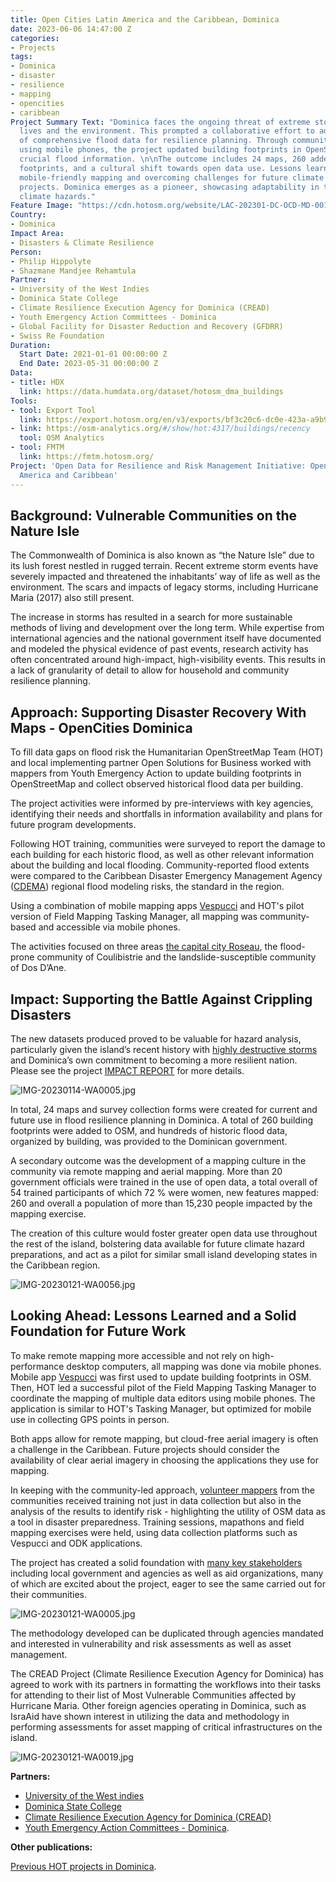 ```yaml
---
title: Open Cities Latin America and the Caribbean, Dominica
date: 2023-06-06 14:47:00 Z
categories:
- Projects
tags:
- Dominica
- disaster
- resilience
- mapping
- opencities
- caribbean
Project Summary Text: "Dominica faces the ongoing threat of extreme storms, impacting
  lives and the environment. This prompted a collaborative effort to address the lack
  of comprehensive flood data for resilience planning. Through community-based mapping
  using mobile phones, the project updated building footprints in OpenStreetMap, providing
  crucial flood information. \n\nThe outcome includes 24 maps, 260 added building
  footprints, and a cultural shift towards open data use. Lessons learned emphasize
  mobile-friendly mapping and overcoming challenges for future climate resilience
  projects. Dominica emerges as a pioneer, showcasing adaptability in the face of
  climate hazards."
Feature Image: "https://cdn.hotosm.org/website/LAC-202301-DC-OCD-MD-001.png"
Country:
- Dominica
Impact Area:
- Disasters & Climate Resilience
Person:
- Philip Hippolyte
- Shazmane Mandjee Rehamtula
Partner:
- University of the West Indies
- Dominica State College
- Climate Resilience Execution Agency for Dominica (CREAD)
- Youth Emergency Action Committees - Dominica
- Global Facility for Disaster Reduction and Recovery (GFDRR)
- Swiss Re Foundation
Duration:
  Start Date: 2021-01-01 00:00:00 Z
  End Date: 2023-05-31 00:00:00 Z
Data:
- title: HDX
  link: https://data.humdata.org/dataset/hotosm_dma_buildings
Tools:
- tool: Export Tool
  link: https://export.hotosm.org/en/v3/exports/bf3c20c6-dc0e-423a-a9b9-97b53cd7a8da
- link: https://osm-analytics.org/#/show/hot:4317/buildings/recency
  tool: OSM Analytics
- tool: FMTM
  link: https://fmtm.hotosm.org/
Project: 'Open Data for Resilience and Risk Management Initiative: Open Cities Latin
  America and Caribbean'
---
```


## Background: Vulnerable Communities on the Nature Isle

The Commonwealth of Dominica is also known as “the Nature Isle” due to its lush forest nestled in rugged terrain. Recent extreme storm events have severely impacted and threatened the inhabitants’ way of life as well as the environment. The scars and impacts of legacy storms, including Hurricane Maria (2017) also still present.

The increase in storms has resulted in a search for more sustainable methods of living and development over the long term. While expertise from international agencies and the national government itself have documented and modeled the physical evidence of past events, research activity has often concentrated around high-impact, high-visibility events. This results in a lack of granularity of detail to allow for household and community resilience planning.

## Approach: Supporting Disaster Recovery With Maps - OpenCities Dominica

To fill data gaps on flood risk the Humanitarian OpenStreetMap Team (HOT) and local implementing partner Open Solutions for Business worked with mappers from Youth Emergency Action to update building footprints in OpenStreetMap and collect observed historical flood data per building. 

The project activities were informed by pre-interviews with key agencies, identifying their needs and shortfalls in information availability and plans for future program developments.

Following HOT training, communities were surveyed to report the damage to each building for each historic flood, as well as other relevant information about the building and local flooding. Community-reported flood extents were compared to the Caribbean Disaster Emergency Management Agency ([CDEMA](https://www.cdema.org/)) regional flood modeling risks, the standard in the region. 

Using a combination of mobile mapping apps [Vespucci](https://vespucci.io/) and HOT's pilot version of Field Mapping Tasking Manager, all mapping was community-based and accessible via mobile phones. 

The activities focused on three areas [the capital city Roseau](https://www.q95da.com/news/the-youth-emergency-action-committees-yeac-and-open-s), the flood-prone community of Coulibistrie and the landslide-susceptible community of Dos D’Ane.

## Impact: Supporting the Battle Against Crippling Disasters

The new datasets produced proved to be valuable for hazard analysis, particularly given the island’s recent history with [highly destructive storms](https://www.gfdrr.org/en/dominica-hurricane-maria-post-disaster-assessment-and-support-recovery-planning) and Dominica’s own commitment to becoming a more resilient nation. Please see the project [IMPACT REPORT](https://www.hotosm.orghttps://cdn.hotosm.org/website/Open+Cities_Impact+Report_Dominica.pdf) for more details.

![IMG-20230114-WA0005.jpg](https://cdn.hotosm.org/website/IMG-20230114-WA0005.jpg)

In total, 24 maps and survey collection forms were created for current and future use in flood resilience planning in Dominica. A total of 260 building footprints were added to OSM, and hundreds of historic flood data, organized by building, was provided to the Dominican government. 

A secondary outcome was the development of a mapping culture in the community via remote mapping and aerial mapping. More than 20 government officials were trained in the use of open data, a total overall of 54 trained participants of which 72 % were women, new features mapped: 260 and overall a population of more than 15,230 people impacted by the mapping exercise.

The creation of this culture would foster greater open data use throughout the rest of the island, bolstering data available for future climate hazard preparations, and act as a pilot for similar small island developing states in the Caribbean region.

![IMG-20230121-WA0056.jpg](https://cdn.hotosm.org/website/IMG-20230121-WA0056.jpg)

## Looking Ahead: Lessons Learned and a Solid Foundation for Future Work

To make remote mapping more accessible and not rely on high-performance desktop computers, all mapping was done via mobile phones. Mobile app [Vespucci](https://vespucci.io/) was first used to update building footprints in OSM. Then, HOT led a successful pilot of the Field Mapping Tasking Manager to coordinate the mapping of multiple data editors using mobile phones. The application is similar to HOT's Tasking Manager, but optimized for mobile use in collecting GPS points in person. 

Both apps allow for remote mapping, but cloud-free aerial imagery is often a challenge in the Caribbean. Future projects should consider the availability of clear aerial imagery in choosing the applications they use for mapping.

In keeping with the community-led approach, [volunteer mappers](https://emonewsdm.com/local-tech-company-open-solutions-begins-mapping-exercise-for-resilience-building/) from the communities received training not just in data collection but also in the analysis of the results to identify risk - highlighting the utility of OSM data as a tool in disaster preparedness. Training sessions, mapathons and field mapping exercises were held, using data collection platforms such as Vespucci and ODK applications.

The project has created a solid foundation with [many key stakeholders](https://emonewsdm.com/local-tech-company-open-solutions-begins-mapping-exercise-for-resilience-building/) including local government and agencies as well as aid organizations, many of which are excited about the project, eager to see the same carried out for their communities.

![IMG-20230121-WA0005.jpg](https://cdn.hotosm.org/website/IMG-20230121-WA0005.jpg)

The methodology developed can be duplicated through agencies mandated and interested in vulnerability and risk assessments as well as asset management.

The CREAD Project (Climate Resilience Execution Agency for Dominica) has agreed to work with its partners in formatting the workflows into their tasks for attending to their list of Most Vulnerable Communities affected by Hurricane Maria. Other foreign agencies operating in Dominica, such as IsraAid have shown interest in utilizing the data and methodology in performing assessments for asset mapping of critical infrastructures on the island.

![IMG-20230121-WA0019.jpg](https://cdn.hotosm.org/website/IMG-20230121-WA0019.jpg)

**Partners:** 
* [University of the West indies](https://www.uwi.edu/)
* [Dominica State College](https://www.facebook.com/thedominicastatecollege/)
* [Climate Resilience Execution Agency for Dominica (CREAD)](https://www.creadominica.org/)
* [Youth Emergency Action Committees - Dominica](https://yeacdominica.org/).

**Other publications:**

[Previous HOT projects in Dominica](https://www.hotosm.org/where-we-work/dominica/).